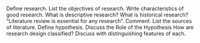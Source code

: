 Define research. List the objectives of research.
Write characteristics of good research.
What is descriptive research?
What is historical research?
“Literature review is essential for any research”. Comment.
List the sources of literature.
Define hypothesis. Discuss the Role of the Hypothesis
How are research design classified? Discuss with distinguishing features of each.
